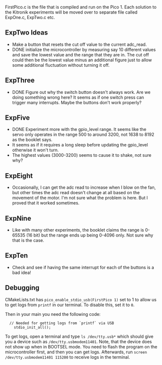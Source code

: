 FirstPico.c is the file that is compiled and run on the Pico 1. Each solution to the Kitronik experiments will be moved over to separate file called ExpOne.c, ExpTwo.c etc.


## ExpTwo Ideas
- Make a button that resets the cut off value to the current adc_read.
- DONE initialize the microcontroller by measuring say 10 different values and save the lowest value and the range that they are in. The cut off could then be the lowest value minus an additional figure just to allow some additional fluctuation without turning it off.

## ExpThree
- DONE Figure out why the switch button doesn't always work. Are we doing something wrong here? It seems as if one switch press can trigger many interrupts. Maybe the buttons don't work properly?

## ExpFive
- DONE Experiment more with the gpio_level range. It seems like the servo only operates in the range 500 to around 3200, not 1638 to 8192 as the booklet says.
- It seems as if it requires a long sleep before updating the gpio_level otherwise it won't turn.
- The highest values (3000-3200) seems to cause it to shake, not sure why?

## ExpEight
- Occasionally, I can get the adc read to increase when I blow on the fan, but other times the adc read doesn't change at all based on the movement of the motor. I'm not sure what the problem is here. But I proved that it worked sometimes.

## ExpNine
- Like with many other experiments, the booklet claims the range is 0-65535 (16 bit) but the range ends up being 0-4096 only. Not sure why that is the case.

## ExpTen
- Check and see if having the same interrupt for each of the buttons is a bad idea!

## Debugging

CMakeLists.txt has `pico_enable_stdio_usb(FirstPico 1)` set to 1 to allow us to get logs from `printf` in our terminal. To disable this, set it to `0`.

Then in your main you need the following code:

```
  // Needed for getting logs from `printf` via USB 
    stdio_init_all();
```

To get logs, open a terminal and type `ls /dev/tty.usb*` which should give you a device such as `/dev/tty.usbmodem11401`. Note, that the device does not show up when in BOOTSEL mode. You need to flash the program on the microcontroller first, and then you can get logs. Afterwards, run `screen /dev/tty.usbmodem11401 115200` to receive logs in the terminal. 